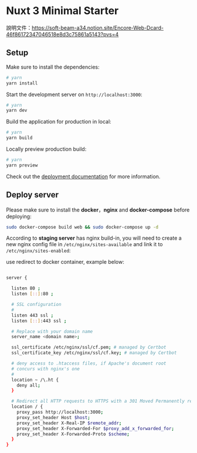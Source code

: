 # Nuxt 3 Minimal Starter

說明文件：https://soft-beam-a34.notion.site/Encore-Web-Dcard-46f86172347046518e8d3c75861a5143?pvs=4

## Setup

Make sure to install the dependencies:

```bash
# yarn
yarn install
```

Start the development server on `http://localhost:3000`:

```bash
# yarn
yarn dev
```

Build the application for production in local:

```bash
# yarn
yarn build
```

Locally preview production build:

```bash
# yarn
yarn preview
```

Check out the [deployment documentation](https://nuxt.com/docs/getting-started/deployment) for more information.

## Deploy server

Please make sure to install the **docker**，**nginx** and **docker-compose** before deploying:

```bash
sudo docker-compose build web && sudo docker-compose up -d
```

According to **staging server** has nginx build-in, you will need to create a new nginx config file in `/etc/nginx/sites-available` and link it to `/etc/nginx/sites-enabled`:

use redirect to docker container, example below:

```bash

server {

  listen 80 ;
  listen [::]:80 ;

  # SSL configuration
  #
  listen 443 ssl ;
  listen [::]:443 ssl ;

  # Replace with your domain name
  server_name <domain name>;

  ssl_certificate /etc/nginx/ssl/cf.pem; # managed by Certbot
  ssl_certificate_key /etc/nginx/ssl/cf.key; # managed by Certbot

  # deny access to .htaccess files, if Apache's document root
  # concurs with nginx's one
  #
  location ~ /\.ht {
    deny all;
  }

  # Redirect all HTTP requests to HTTPS with a 301 Moved Permanently response.
  location / {
    proxy_pass http://localhost:3000;
    proxy_set_header Host $host;
    proxy_set_header X-Real-IP $remote_addr;
    proxy_set_header X-Forwarded-For $proxy_add_x_forwarded_for;
    proxy_set_header X-Forwarded-Proto $scheme;
  }
}
```

